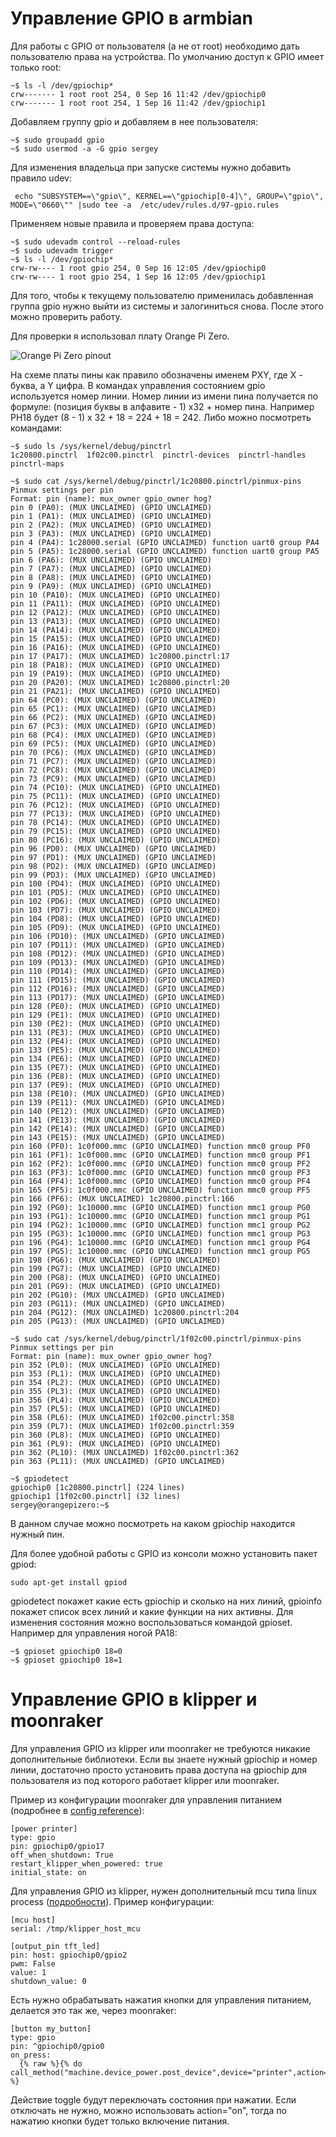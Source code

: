 # Управление GPIO в armbian

Для работы с GPIO от пользователя (а не от root) необходимо дать пользователю права на устройства. По умолчанию доступ к GPIO имеет только root:

```
~$ ls -l /dev/gpiochip*
crw------- 1 root root 254, 0 Sep 16 11:42 /dev/gpiochip0
crw------- 1 root root 254, 1 Sep 16 11:42 /dev/gpiochip1
```

Добавляем группу gpio и добавляем в нее пользователя:

```
~$ sudo groupadd gpio
~$ sudo usermod -a -G gpio sergey
```

Для изменения владельца при запуске системы нужно добавить правило udev:

```
 echo "SUBSYSTEM==\"gpio\", KERNEL==\"gpiochip[0-4]\", GROUP=\"gpio\", MODE=\"0660\"" |sudo tee -a  /etc/udev/rules.d/97-gpio.rules
```

Применяем новые правила и проверяем права доступа:

```
~$ sudo udevadm control --reload-rules
~$ sudo udevadm trigger
~$ ls -l /dev/gpiochip*
crw-rw---- 1 root gpio 254, 0 Sep 16 12:05 /dev/gpiochip0
crw-rw---- 1 root gpio 254, 1 Sep 16 12:05 /dev/gpiochip1
```

Для того, чтобы к текущему пользователю применилась добавленная группа gpio нужно выйти из системы и залогиниться снова. После этого можно проверить работу.

Для проверки я использовал плату Orange Pi Zero.

![Orange Pi Zero pinout](./opi_zero_pinout.jpg)

На схеме платы пины как правило обозначены именем PXY, где X - буква, а Y цифра. В командах управления состоянием gpio используется номер линии. Номер линии из имени пина получается по формуле: (позиция буквы в алфавите - 1) x32 + номер пина. Например PH18 будет (8 - 1) x 32 + 18 = 224 + 18 = 242. Либо можно посмотреть командами:

```
~$ sudo ls /sys/kernel/debug/pinctrl
1c20800.pinctrl  1f02c00.pinctrl  pinctrl-devices  pinctrl-handles  pinctrl-maps

~$ sudo cat /sys/kernel/debug/pinctrl/1c20800.pinctrl/pinmux-pins
Pinmux settings per pin
Format: pin (name): mux_owner gpio_owner hog?
pin 0 (PA0): (MUX UNCLAIMED) (GPIO UNCLAIMED)
pin 1 (PA1): (MUX UNCLAIMED) (GPIO UNCLAIMED)
pin 2 (PA2): (MUX UNCLAIMED) (GPIO UNCLAIMED)
pin 3 (PA3): (MUX UNCLAIMED) (GPIO UNCLAIMED)
pin 4 (PA4): 1c28000.serial (GPIO UNCLAIMED) function uart0 group PA4
pin 5 (PA5): 1c28000.serial (GPIO UNCLAIMED) function uart0 group PA5
pin 6 (PA6): (MUX UNCLAIMED) (GPIO UNCLAIMED)
pin 7 (PA7): (MUX UNCLAIMED) (GPIO UNCLAIMED)
pin 8 (PA8): (MUX UNCLAIMED) (GPIO UNCLAIMED)
pin 9 (PA9): (MUX UNCLAIMED) (GPIO UNCLAIMED)
pin 10 (PA10): (MUX UNCLAIMED) (GPIO UNCLAIMED)
pin 11 (PA11): (MUX UNCLAIMED) (GPIO UNCLAIMED)
pin 12 (PA12): (MUX UNCLAIMED) (GPIO UNCLAIMED)
pin 13 (PA13): (MUX UNCLAIMED) (GPIO UNCLAIMED)
pin 14 (PA14): (MUX UNCLAIMED) (GPIO UNCLAIMED)
pin 15 (PA15): (MUX UNCLAIMED) (GPIO UNCLAIMED)
pin 16 (PA16): (MUX UNCLAIMED) (GPIO UNCLAIMED)
pin 17 (PA17): (MUX UNCLAIMED) 1c20800.pinctrl:17
pin 18 (PA18): (MUX UNCLAIMED) (GPIO UNCLAIMED)
pin 19 (PA19): (MUX UNCLAIMED) (GPIO UNCLAIMED)
pin 20 (PA20): (MUX UNCLAIMED) 1c20800.pinctrl:20
pin 21 (PA21): (MUX UNCLAIMED) (GPIO UNCLAIMED)
pin 64 (PC0): (MUX UNCLAIMED) (GPIO UNCLAIMED)
pin 65 (PC1): (MUX UNCLAIMED) (GPIO UNCLAIMED)
pin 66 (PC2): (MUX UNCLAIMED) (GPIO UNCLAIMED)
pin 67 (PC3): (MUX UNCLAIMED) (GPIO UNCLAIMED)
pin 68 (PC4): (MUX UNCLAIMED) (GPIO UNCLAIMED)
pin 69 (PC5): (MUX UNCLAIMED) (GPIO UNCLAIMED)
pin 70 (PC6): (MUX UNCLAIMED) (GPIO UNCLAIMED)
pin 71 (PC7): (MUX UNCLAIMED) (GPIO UNCLAIMED)
pin 72 (PC8): (MUX UNCLAIMED) (GPIO UNCLAIMED)
pin 73 (PC9): (MUX UNCLAIMED) (GPIO UNCLAIMED)
pin 74 (PC10): (MUX UNCLAIMED) (GPIO UNCLAIMED)
pin 75 (PC11): (MUX UNCLAIMED) (GPIO UNCLAIMED)
pin 76 (PC12): (MUX UNCLAIMED) (GPIO UNCLAIMED)
pin 77 (PC13): (MUX UNCLAIMED) (GPIO UNCLAIMED)
pin 78 (PC14): (MUX UNCLAIMED) (GPIO UNCLAIMED)
pin 79 (PC15): (MUX UNCLAIMED) (GPIO UNCLAIMED)
pin 80 (PC16): (MUX UNCLAIMED) (GPIO UNCLAIMED)
pin 96 (PD0): (MUX UNCLAIMED) (GPIO UNCLAIMED)
pin 97 (PD1): (MUX UNCLAIMED) (GPIO UNCLAIMED)
pin 98 (PD2): (MUX UNCLAIMED) (GPIO UNCLAIMED)
pin 99 (PD3): (MUX UNCLAIMED) (GPIO UNCLAIMED)
pin 100 (PD4): (MUX UNCLAIMED) (GPIO UNCLAIMED)
pin 101 (PD5): (MUX UNCLAIMED) (GPIO UNCLAIMED)
pin 102 (PD6): (MUX UNCLAIMED) (GPIO UNCLAIMED)
pin 103 (PD7): (MUX UNCLAIMED) (GPIO UNCLAIMED)
pin 104 (PD8): (MUX UNCLAIMED) (GPIO UNCLAIMED)
pin 105 (PD9): (MUX UNCLAIMED) (GPIO UNCLAIMED)
pin 106 (PD10): (MUX UNCLAIMED) (GPIO UNCLAIMED)
pin 107 (PD11): (MUX UNCLAIMED) (GPIO UNCLAIMED)
pin 108 (PD12): (MUX UNCLAIMED) (GPIO UNCLAIMED)
pin 109 (PD13): (MUX UNCLAIMED) (GPIO UNCLAIMED)
pin 110 (PD14): (MUX UNCLAIMED) (GPIO UNCLAIMED)
pin 111 (PD15): (MUX UNCLAIMED) (GPIO UNCLAIMED)
pin 112 (PD16): (MUX UNCLAIMED) (GPIO UNCLAIMED)
pin 113 (PD17): (MUX UNCLAIMED) (GPIO UNCLAIMED)
pin 128 (PE0): (MUX UNCLAIMED) (GPIO UNCLAIMED)
pin 129 (PE1): (MUX UNCLAIMED) (GPIO UNCLAIMED)
pin 130 (PE2): (MUX UNCLAIMED) (GPIO UNCLAIMED)
pin 131 (PE3): (MUX UNCLAIMED) (GPIO UNCLAIMED)
pin 132 (PE4): (MUX UNCLAIMED) (GPIO UNCLAIMED)
pin 133 (PE5): (MUX UNCLAIMED) (GPIO UNCLAIMED)
pin 134 (PE6): (MUX UNCLAIMED) (GPIO UNCLAIMED)
pin 135 (PE7): (MUX UNCLAIMED) (GPIO UNCLAIMED)
pin 136 (PE8): (MUX UNCLAIMED) (GPIO UNCLAIMED)
pin 137 (PE9): (MUX UNCLAIMED) (GPIO UNCLAIMED)
pin 138 (PE10): (MUX UNCLAIMED) (GPIO UNCLAIMED)
pin 139 (PE11): (MUX UNCLAIMED) (GPIO UNCLAIMED)
pin 140 (PE12): (MUX UNCLAIMED) (GPIO UNCLAIMED)
pin 141 (PE13): (MUX UNCLAIMED) (GPIO UNCLAIMED)
pin 142 (PE14): (MUX UNCLAIMED) (GPIO UNCLAIMED)
pin 143 (PE15): (MUX UNCLAIMED) (GPIO UNCLAIMED)
pin 160 (PF0): 1c0f000.mmc (GPIO UNCLAIMED) function mmc0 group PF0
pin 161 (PF1): 1c0f000.mmc (GPIO UNCLAIMED) function mmc0 group PF1
pin 162 (PF2): 1c0f000.mmc (GPIO UNCLAIMED) function mmc0 group PF2
pin 163 (PF3): 1c0f000.mmc (GPIO UNCLAIMED) function mmc0 group PF3
pin 164 (PF4): 1c0f000.mmc (GPIO UNCLAIMED) function mmc0 group PF4
pin 165 (PF5): 1c0f000.mmc (GPIO UNCLAIMED) function mmc0 group PF5
pin 166 (PF6): (MUX UNCLAIMED) 1c20800.pinctrl:166
pin 192 (PG0): 1c10000.mmc (GPIO UNCLAIMED) function mmc1 group PG0
pin 193 (PG1): 1c10000.mmc (GPIO UNCLAIMED) function mmc1 group PG1
pin 194 (PG2): 1c10000.mmc (GPIO UNCLAIMED) function mmc1 group PG2
pin 195 (PG3): 1c10000.mmc (GPIO UNCLAIMED) function mmc1 group PG3
pin 196 (PG4): 1c10000.mmc (GPIO UNCLAIMED) function mmc1 group PG4
pin 197 (PG5): 1c10000.mmc (GPIO UNCLAIMED) function mmc1 group PG5
pin 198 (PG6): (MUX UNCLAIMED) (GPIO UNCLAIMED)
pin 199 (PG7): (MUX UNCLAIMED) (GPIO UNCLAIMED)
pin 200 (PG8): (MUX UNCLAIMED) (GPIO UNCLAIMED)
pin 201 (PG9): (MUX UNCLAIMED) (GPIO UNCLAIMED)
pin 202 (PG10): (MUX UNCLAIMED) (GPIO UNCLAIMED)
pin 203 (PG11): (MUX UNCLAIMED) (GPIO UNCLAIMED)
pin 204 (PG12): (MUX UNCLAIMED) 1c20800.pinctrl:204
pin 205 (PG13): (MUX UNCLAIMED) (GPIO UNCLAIMED)

~$ sudo cat /sys/kernel/debug/pinctrl/1f02c00.pinctrl/pinmux-pins
Pinmux settings per pin
Format: pin (name): mux_owner gpio_owner hog?
pin 352 (PL0): (MUX UNCLAIMED) (GPIO UNCLAIMED)
pin 353 (PL1): (MUX UNCLAIMED) (GPIO UNCLAIMED)
pin 354 (PL2): (MUX UNCLAIMED) (GPIO UNCLAIMED)
pin 355 (PL3): (MUX UNCLAIMED) (GPIO UNCLAIMED)
pin 356 (PL4): (MUX UNCLAIMED) (GPIO UNCLAIMED)
pin 357 (PL5): (MUX UNCLAIMED) (GPIO UNCLAIMED)
pin 358 (PL6): (MUX UNCLAIMED) 1f02c00.pinctrl:358
pin 359 (PL7): (MUX UNCLAIMED) 1f02c00.pinctrl:359
pin 360 (PL8): (MUX UNCLAIMED) (GPIO UNCLAIMED)
pin 361 (PL9): (MUX UNCLAIMED) (GPIO UNCLAIMED)
pin 362 (PL10): (MUX UNCLAIMED) 1f02c00.pinctrl:362
pin 363 (PL11): (MUX UNCLAIMED) (GPIO UNCLAIMED)

~$ gpiodetect
gpiochip0 [1c20800.pinctrl] (224 lines)
gpiochip1 [1f02c00.pinctrl] (32 lines)
sergey@orangepizero:~$ 
```

В данном случае можно посмотреть на каком gpiochip находится нужный пин.

Для более удобной работы с GPIO из консоли можно установить пакет gpiod:

```
sudo apt-get install gpiod
```

gpiodetect покажет какие есть gpiochip и сколько на них линий, gpioinfo покажет список всех линий и какие функции на них активны. Для изменения состояния можно воспользоваться командой gpioset. Например для управления ногой PA18:

```
~$ gpioset gpiochip0 18=0
~$ gpioset gpiochip0 18=1
```

# Управление GPIO в klipper и moonraker

Для управления GPIO из klipper или moonraker не требуются никакие дополнительные библиотеки. Если вы знаете нужный gpiochip и номер линии, достаточно просто установить права доступа на gpiochip для пользователя из под которого работает klipper или moonraker.

Пример из конфигурации moonraker для управления питанием (подробнее в [config reference](https://github.com/Arksine/moonraker/blob/master/docs/configuration.md)):

```
[power printer]
type: gpio
pin: gpiochip0/gpio17
off_when_shutdown: True
restart_klipper_when_powered: true
initial_state: on
```

Для управления GPIO из klipper, нужен дополнительный mcu типа linux process ([подробности](https://www.klipper3d.org/RPi_microcontroller.html#building-the-micro-controller-code)). Пример конфигурации:

```
[mcu host]
serial: /tmp/klipper_host_mcu

[output_pin tft_led]
pin: host: gpiochip0/gpio2
pwm: False
value: 1
shutdown_value: 0
```

Есть нужно обрабатывать нажатия кнопки для управления питанием, делается это так же, через moonraker:

```
[button my_button]
type: gpio
pin: ^gpiochip0/gpio0
on_press:
  {% raw %}{% do call_method("machine.device_power.post_device",device="printer",action="toggle") %}
 ```

 Действие toggle будут переключать состояния при нажатии. Если отключать не нужно, можно использовать action="on", тогда по нажатию кнопки будет только включение питания.